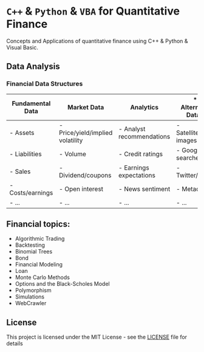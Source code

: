 # `C++` & `Python` & `VBA` for Quantitative Finance
Concepts and Applications of quantitative finance using C++ & Python & Visual Basic.

## Data Analysis
### Financial Data Structures

**Fundamental Data** | **Market Data** | **Analytics** | ** Alternative Data**
-------------------- | --------------- | ------------- | ---------------------
- Assets | -  Price/yield/implied volatility | - Analyst recommendations | - Satellite/CCTV images
- Liabilities | - Volume | - Credit ratings | - Google searches
- Sales | - Dividend/coupons | - Earnings expectations | - Twitter/chats
- Costs/earnings | - Open interest | - News sentiment | - Metadata
- ... | - ... | - ... | - ...




## Financial topics: 

- Algorithmic Trading
- Backtesting
- Binomial Trees
- Bond 
- Financial Modeling
- Loan
- Monte Carlo Methods
- Options and the Black-Scholes Model
- Polymorphism
- Simulations
- WebCrawler


## License
This project is licensed under the MIT License - see the [LICENSE](LICENSE) file for details
